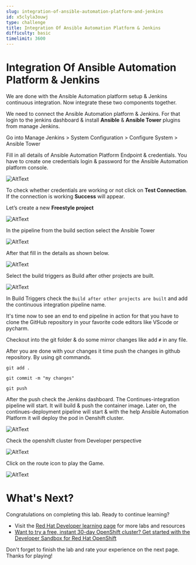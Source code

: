 ```yaml
---
slug: integration-of-ansible-automation-platform-and-jenkins
id: x5clyla3ouwj
type: challenge
title: Integration Of Ansible Automation Platform & Jenkins
difficulty: basic
timelimit: 3600
---
```



# Integration Of Ansible Automation Platform & Jenkins

We are done with the Ansible Automation platform setup & Jenkins continuous integration. Now integrate these two components together.

We need to connect the Ansible Automation platform & Jenkins. For that login to the jenkins dashboard & install **Ansible** & **Ansible Tower** plugins from manage Jenkins.

Go into Manage Jenkins > System Configuration > Configure System > Ansible Tower

Fill in all details of Ansible Automation Platform Endpoint & credentials.
You have to create one credentials login & password for the Ansible Automation platform console.


![AltText](https://github.com/redhat-developer-demos/ansible-automation-platform-continous-delivery-demo/blob/main/assets/jenkins_tower_conf.png?raw=true)

To check whether credentials are working or not click on **Test Connection**. If the connection is working **Success** will appear.

Let’s create a new **Freestyle project**

![AltText](https://github.com/redhat-developer-demos/ansible-automation-platform-continous-delivery-demo/blob/main/assets/jenkins_freestyle_select.png?raw=true)



In the pipeline from the build section select the Ansible Tower

![AltText](https://github.com/redhat-developer-demos/ansible-automation-platform-continous-delivery-demo/blob/main/assets/jenkins_build_tower_select.png?raw=true)

After that fill in the details as shown below.

![AltText](https://github.com/redhat-developer-demos/ansible-automation-platform-continous-delivery-demo/blob/main/assets/jenkins_tower_pipeline_filled.png?raw=true)

Select the build triggers as Build after other projects are built.

![AltText](https://github.com/redhat-developer-demos/ansible-automation-platform-continous-delivery-demo/blob/main/assets/jenkins_ci_trigger_in_cd.png?raw=true)

In Build Triggers check the `Build after other projects are built` and add  the continuous integration pipeline name.

It's time now to see an end to end pipeline in action for that you have to clone the GitHub repository in your favorite code editors like VScode or pycharm.

Checkout into the git folder & do some mirror changes like add `#` in any file.

After you are done with your changes it time push the changes in github repository. By using git commands.

```
git add .
```

```
git commit -m "my changes"
```

```
git push
```

After the push check the Jenkins dashboard. The Continues-integration pipeline will start. It will build & push the container image. Later on, the continues-deployment pipeline will start & with the help Ansible Automation Platform it will deploy the pod in Oenshift cluster.

![AltText](https://github.com/redhat-developer-demos/ansible-automation-platform-continous-delivery-demo/blob/main/assets/jenkins_cd_op.png?raw=true)

Check the openshift cluster from Developer perspective


![AltText](https://github.com/redhat-developer-demos/ansible-automation-platform-continous-delivery-demo/blob/main/assets/openshift_game_dployed.png?raw=true)

Click on the route icon to play the Game.



![AltText](https://github.com/redhat-developer-demos/ansible-automation-platform-continous-delivery-demo/blob/main/assets/playing_game.png?raw=true)

# What's Next?

Congratulations on completing this lab. Ready to continue learning?

* Visit the [Red Hat Developer learning page](https://developers.redhat.com/learn) for more labs and resources
* [Want to try a free, instant 30-day OpenShift cluster? Get started with the Developer Sandbox for Red Hat OpenShift](https://developers.redhat.com/developer-sandbox)

Don't forget to finish the lab and rate your experience on the next page. Thanks for playing!
